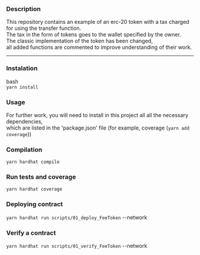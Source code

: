 ### Description

This repository contains an example of an erc-20 token with a tax charged for using the transfer function.  
The tax in the form of tokens goes to the wallet specified by the owner.  
The classic implementation of the token has been changed,  
all added functions are commented to improve understanding of their work.  

***

### Instalation

bash  
```yarn install```

### Usage

For further work, you will need to install in this project all all the necessary dependencies,  
which are listed in the 'package.json' file (for example, coverage (```yarn add coverage```))

### Compilation

```yarn hardhat compile```

### Run tests and coverage 

```yarn hardhat coverage```

### Deploying contract

```yarn hardhat run scripts/01_deploy_FeeToken``` 
--network <your network>

### Verify a contract

```yarn hardhat run scripts/01_verify_FeeToken``` 
--network <your network>